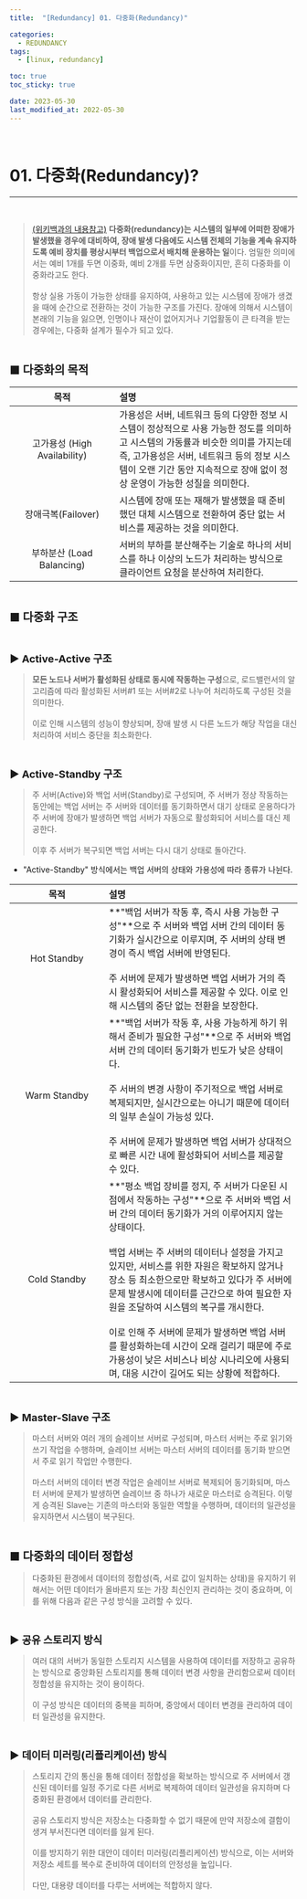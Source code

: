 ```yaml
---
title:  "[Redundancy] 01. 다중화(Redundancy)" 

categories:
  - REDUNDANCY
tags:
  - [linux, redundancy]

toc: true
toc_sticky: true

date: 2023-05-30
last_modified_at: 2022-05-30
---
```

<br>

# 01. 다중화(Redundancy)?
---

<style>
table {
    font-size: 12pt;
}
table th:first-of-type {
    width: 5%;
}
table th:nth-of-type(2) {
    width: 15%;
}
table th:nth-of-type(3) {
    width: 50%;
}
table th:nth-of-type(4) {
    width: 30%;
}
big {
    font-size: 15pt;
}
small { 
    font-size: 18px 
}
</style>

<br>

> [(위키백과의 내용참고)](https://ko.wikipedia.org/wiki/%EB%8B%A4%EC%A4%91%ED%99%94_(%EC%8B%9C%EC%8A%A4%ED%85%9C)) **다중화(redundancy)는 시스템의 일부에 어떠한 장애가 발생했을 경우에 대비하여, 장애 발생 다음에도 시스템 전체의 기능을 계속 유지하도록 예비 장치를 평상시부터 백업으로서 배치해 운용하는 일**이다. 엄밀한 의미에서는 예비 1개를 두면 이중화, 예비 2개를 두면 삼중화이지만, 흔히 다중화를 이중화라고도 한다. <br><br> 항상 실용 가동이 가능한 상태를 유지하여, 사용하고 있는 시스템에 장애가 생겼을 때에 순간으로 전환하는 것이 가능한 구조를 가진다. 장애에 의해서 시스템이 본래의 기능을 잃으면, 인명이나 재산이 없어지거나 기업활동이 큰 타격을 받는 경우에는, 다중화 설계가 필수가 되고 있다.

<br>

<big> **■ 다중화의 목적** </big> <br>

| 목적 | 설명 |
| :---: | :--- |
| 고가용성 (High Availability) | 가용성은 서버, 네트워크 등의 다양한 정보 시스템이 정상적으로 사용 가능한 정도를 의미하고 시스템의 가동률과 비슷한 의미를 가지는데 즉, 고가용성은 서버, 네트워크 등의 정보 시스템이 오랜 기간 동안 지속적으로 장애 없이 정상 운영이 가능한 성질을 의미한다. |
| 장애극복(Failover) | 시스템에 장애 또는 재해가 발생했을 때 준비했던 대체 시스템으로 전환하여 중단 없는 서비스를 제공하는 것을 의미한다.  |
| 부하분산 (Load Balancing) | 서버의 부하를 분산해주는 기술로 하나의 서비스를 하나 이상의 노드가 처리하는 방식으로 클라이언트 요청을 분산하여 처리한다. |

<br>

<big> **■ 다중화 구조** </big> <br>

<br>

<small> **▶ Active-Active 구조** </small> <br>

> **모든 노드나 서버가 활성화된 상태로 동시에 작동하는 구성**으로, 로드밸런서의 알고리즘에 따라 활성화된 서버#1 또는 서버#2로 나누어 처리하도록 구성된 것을 의미한다. <br><br> 이로 인해 시스템의 성능이 향상되며, 장애 발생 시 다른 노드가 해당 작업을 대신 처리하여 서비스 중단을 최소화한다.

<br>

<small> **▶ Active-Standby 구조** </small> <br>

> 주 서버(Active)와 백업 서버(Standby)로 구성되며, 주 서버가 정상 작동하는 동안에는 백업 서버는 주 서버와 데이터를 동기화하면서 대기 상태로 운용하다가 주 서버에 장애가 발생하면 백업 서버가 자동으로 활성화되어 서비스를 대신 제공한다. <br><br> 이후 주 서버가 복구되면 백업 서버는 다시 대기 상태로 돌아간다.

+ "Active-Standby" 방식에서는 백업 서버의 상태와 가용성에 따라 종류가 나뉜다.

| 목적 | 설명 |
| :---: | :--- |
| Hot Standby | **"백업 서버가 작동 후, 즉시 사용 가능한 구성"**으로 주 서버와 백업 서버 간의 데이터 동기화가 실시간으로 이루지며, 주 서버의 상태 변경이 즉시 백업 서버에 반영된다. <br><br> 주 서버에 문제가 발생하면 백업 서버가 거의 즉시 활성화되어 서비스를 제공할 수 있다. 이로 인해 시스템의 중단 없는 전환을 보장한다. |
| Warm Standby | **"백업 서버가 작동 후, 사용 가능하게 하기 위해서 준비가 필요한 구성"**으로 주 서버와 백업 서버 간의 데이터 동기화가 빈도가 낮은 상태이다. <br><br> 주 서버의 변경 사항이 주기적으로 백업 서버로 복제되지만, 실시간으로는 아니기 때문에 데이터의 일부 손실이 가능성 있다. <br><br> 주 서버에 문제가 발생하면 백업 서버가 상대적으로 빠른 시간 내에 활성화되어 서비스를 제공할 수 있다. |
| Cold Standby | **"평소 백업 장비를 정지, 주 서버가 다운된 시점에서 작동하는 구성"**으로 주 서버와 백업 서버 간의 데이터 동기화가 거의 이루어지지 않는 상태이다. <br><br> 백업 서버는 주 서버의 데이터나 설정을 가지고 있지만, 서비스를 위한 자원은 확보하지 않거나 장소 등 최소한으로만 확보하고 있다가 주 서버에 문제 발생시에 데이터를 근간으로 하여 필요한 자원을 조달하여 시스템의 복구를 개시한다. <br><br> 이로 인해 주 서버에 문제가 발생하면 백업 서버를 활성화하는데 시간이 오래 걸리기 때문에 주로 가용성이 낮은 서비스나 비상 시나리오에 사용되며, 대응 시간이 길어도 되는 상황에 적합하다. |

<br>

<small> **▶ Master-Slave 구조** </small> <br>

> 마스터 서버와 여러 개의 슬레이브 서버로 구성되며, 마스터 서버는 주로 읽기와 쓰기 작업을 수행하며, 슬레이브 서버는 마스터 서버의 데이터를 동기화 받으면서 주로 읽기 작업만 수행한다. <br><br> 마스터 서버의 데이터 변경 작업은 슬레이브 서버로 복제되어 동기화되며, 마스터 서버에 문제가 발생하면 슬레이브 중 하나가 새로운 마스터로 승격된다. 이렇게 승격된 Slave는 기존의 마스터와 동일한 역할을 수행하며, 데이터의 일관성을 유지하면서 시스템이 복구된다.

<br>

<big> **■ 다중화의 데이터 정합성** </big> <br>

> 다중화된 환경에서 데이터의 정합성(즉, 서로 값이 일치하는 상태)을 유지하기 위해서는 어떤 데이터가 올바른지 또는 가장 최신인지 관리하는 것이 중요하며, 이를 위해 다음과 같은 구성 방식을 고려할 수 있다.

<br>

<small> **▶ 공유 스토리지 방식** </small> <br>

> 여러 대의 서버가 동일한 스토리지 시스템을 사용하여 데이터를 저장하고 공유하는 방식으로 중앙화된 스토리지를 통해 데이터 변경 사항을 관리함으로써 데이터 정합성을 유지하는 것이 용이하다. <br><br> 이 구성 방식은 데이터의 중복을 피하며, 중앙에서 데이터 변경을 관리하여 데이터 일관성을 유지한다.

<br>

<small> **▶ 데이터 미러링(리플리케이션) 방식** </small> <br>

> 스토리지 간의 통신을 통해 데이터 정합성을 확보하는 방식으로 주 서버에서 갱신된 데이터를 일정 주기로 다른 서버로 복제하여 데이터 일관성을 유지하며 다중화된 환경에서 데이터를 관리한다. <br><br> 공유 스토리지 방식은 저장소는 다중화할 수 없기 때문에 만약 저장소에 결함이 생겨 부서진다면 데이터를 잃게 된다. <br><br> 이를 방지하기 위한 대안이 데이터 미러링(리플리케이션) 방식으로, 이는 서버와 저장소 세트를 복수로 준비하여 데이터의 안정성을 높입니다. <br><br> 다만, 대용량 데이터를 다루는 서버에는 적합하지 않다.